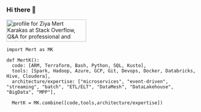 ### Hi there 👋

<a href="https://stackoverflow.com/users/11677472/ziya-mert-karakas"><img src="https://stackoverflow.com/users/flair/11677472.png?theme=dark" width="208" height="58" alt="profile for Ziya Mert Karakas at Stack Overflow, Q&amp;A for professional and enthusiast programmers" title="profile for Ziya Mert Karakas at Stack Overflow, Q&amp;A for professional and enthusiast programmers"></a>

```
import Mert as MK

def MertK():
  code: [ARM, Terraform, Bash, Python, SQL, Kusto],
  tools: [Spark, Hadoop, Azure, GCP, Git, Devops, Docker, Databricks, Hive, Cloudera],
  architecture/expertise: ["microservices", "event-driven", "streaming", "batch", "ETL/ELT", "DataMesh", "DataLakehouse", "BigData", "MPP"],

  MertK = MK.combine([code,tools,architecture/expertise])
```
